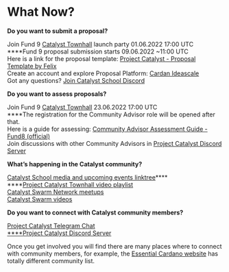 # What Now?

**Do you want to submit a proposal?**

Join Fund 9 [Catalyst Townhall](https://bit.ly/3rCicSR) launch party 01.06.2022 17:00 UTC\
****Fund 9 proposal submission starts 09.06.2022 \~11:00 UTC\
Here is a link for the proposal template: [Project Catalyst - Proposal Template by Felix](https://docs.google.com/document/d/185Dj\_t07C2LJQO1tif1aXhq\_1zqZ-3RsGZAvS7mtiyI/edit?usp=sharing)\
Create an account and explore Proposal Platform: [Cardan Ideascale](https://cardano.ideascale.com/a/index)\
Got any questions? [Join Catalyst School Discord](https://discord.gg/u8yevakksb)

**Do you want to assess proposals?**

Join Fund 9 [Catalyst Townhall](https://bit.ly/3rCicSR) 23.06.2022 17:00 UTC\
****The registration for the Community Advisor role will be opened after that.\
Here is a guide for assessing: [Community Advisor Assessment Guide - Fund8 (official)](https://docs.google.com/document/d/1g-iZhDlKhUBZkui1uv8NVNfJC4oVD3JtR-P6Fue7XPU/edit)\
Join discussions with other Community Advisors in [Project Catalyst Discord Server](https://discord.gg/kTrn5Q4zGB)

**What’s happening in the Catalyst community?**

[Catalyst School media and upcoming events linktree](https://linktr.ee/CatalystSchool)****\
****[Project Catalyst Townhall video playlist\
](https://www.youtube.com/playlist?list=PLnPTB0CuBOByRhpTUdALq4J89m\_h7QqLk)[Catalyst Swarm Network meetups\
](https://www.meetup.com/Cardano-Catalyst-Community-Network/)[Catalyst Swarm videos](https://www.youtube.com/channel/UCuXdR8JMH0QriU0uOTVpg3w)

**Do you want to connect with Catalyst community members?**

[Project Catalyst Telegram Chat\
****](https://t.me/ProjectCatalystChat)[Project Catalyst Discord Server](https://discord.gg/kTrn5Q4zGB)

Once you get involved you will find there are many places where to connect with community members, for example, the [Essential Cardano website](https://www.essentialcardano.io/community) has totally different community list.

